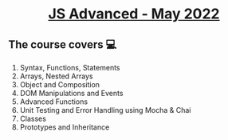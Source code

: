 # <p align="center"><a href="https://softuni.bg/trainings/3707/js-advanced-may-2022"> JS Advanced - May 2022 <a/><p>

## The course covers :computer:

1. Syntax, Functions, Statements
2. Arrays, Nested Arrays
3. Object and Composition
4. DOM Manipulations and Events
5. Advanced Functions 
6. Unit Testing and Error Handling using Mocha & Chai
7. Classes
8. Prototypes and Inheritance
